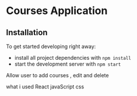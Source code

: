 # Courses Application

## Installation

To get started developing right away:

- install all project dependencies with `npm install`
- start the development server with `npm start`

Allow user to add courses , edit and delete

what i used 
React
javaScript
css

